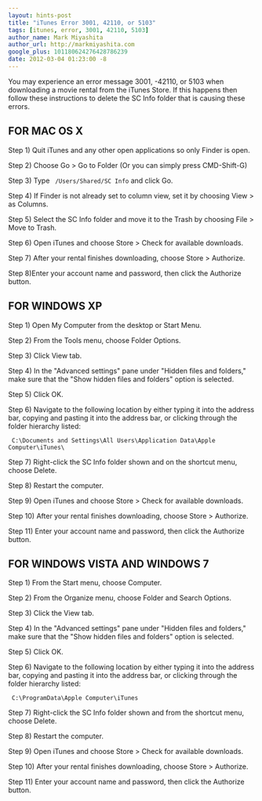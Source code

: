 ```yaml
---
layout: hints-post
title: "iTunes Error 3001, 42110, or 5103"
tags: [itunes, error, 3001, 42110, 5103]
author_name: Mark Miyashita
author_url: http://markmiyashita.com
google_plus: 101180624276428786239
date: 2012-03-04 01:23:00 -8
---
```


You may experience an error message 3001, -42110, or 5103  when downloading a movie rental from the iTunes Store. If this happens then follow these instructions to delete the SC Info folder that is causing these errors.

## FOR MAC OS X

Step 1) Quit iTunes and any other open applications so only Finder is open.

Step 2) Choose Go > Go to Folder (Or you can simply press CMD-Shift-G)

Step 3) Type <code> /Users/Shared/SC Info</code> and click Go.

Step 4) If Finder is not already set to column view, set it by choosing View > as Columns.

Step 5) Select the SC Info folder and move it to the Trash by choosing File > Move to Trash.

Step 6) Open iTunes and choose Store > Check for available downloads.

Step 7) After your rental finishes downloading, choose Store > Authorize.

Step 8)Enter your account name and password, then click the Authorize button.

## FOR WINDOWS XP

Step 1) Open My Computer from the desktop or Start Menu.

Step 2) From the Tools menu, choose Folder Options.

Step 3) Click View tab.

Step 4) In the "Advanced settings" pane under "Hidden files and folders," make sure that the "Show hidden files and folders" option is selected.

Step 5) Click OK.

Step 6) Navigate to the following location by either typing it into the address bar, copying and pasting it into the address bar, or clicking through the folder hierarchy listed:

<code> C:\Documents and Settings\All Users\Application Data\Apple Computer\iTunes\ </code>

Step 7) Right-click the SC Info folder shown and on the shortcut menu, choose Delete.

Step 8) Restart the computer.

Step 9) Open iTunes and choose Store > Check for available downloads.

Step 10) After your rental finishes downloading, choose Store > Authorize.

Step 11) Enter your account name and password, then click the Authorize button.

## FOR WINDOWS VISTA AND WINDOWS 7

Step 1) From the Start menu, choose Computer.

Step 2) From the Organize menu, choose Folder and Search Options.

Step 3) Click the View tab.

Step 4) In the "Advanced settings" pane under "Hidden files and folders," make sure that the "Show hidden files and folders" option is selected.

Step 5) Click OK.

Step 6) Navigate to the following location by either typing it into the address bar, copying and pasting it into the address bar, or clicking through the folder hierarchy listed:

<code> C:\ProgramData\Apple Computer\iTunes </code>

Step 7) Right-click the SC Info folder shown and from the shortcut menu, choose Delete.

Step 8) Restart the computer.

Step 9) Open iTunes and choose Store > Check for available downloads.

Step 10) After your rental finishes downloading, choose Store > Authorize.

Step 11) Enter your account name and password, then click the Authorize button.